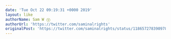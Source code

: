 ```yaml
---
date: 'Tue Oct 22 09:19:31 +0000 2019'
layout: like
authorName: Sam W Ⓥ
authorUrl: 'https://twitter.com/saminalrights'
originalPost: 'https://twitter.com/saminalrights/status/1186572783909789697'
---
```

